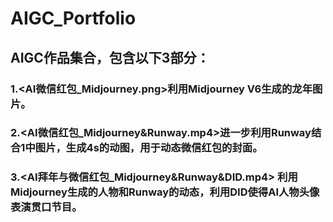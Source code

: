 # AIGC_Portfolio
## AIGC作品集合，包含以下3部分：
### 1.<AI微信红包_Midjourney.png>利用Midjourney V6生成的龙年图片。
### 2.<AI微信红包_Midjourney&Runway.mp4>进一步利用Runway结合1中图片，生成4s的动图，用于动态微信红包的封面。
### 3.<AI拜年与微信红包_Midjourney&Runway&DID.mp4> 利用Midjourney生成的人物和Runway的动态，利用DID使得AI人物头像表演贯口节目。

